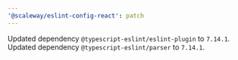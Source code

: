 ```yaml
---
'@scaleway/eslint-config-react': patch
---
```


Updated dependency `@typescript-eslint/eslint-plugin` to `7.14.1`.
Updated dependency `@typescript-eslint/parser` to `7.14.1`.
